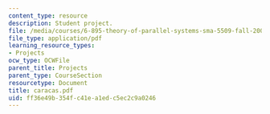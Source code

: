 ```yaml
---
content_type: resource
description: Student project.
file: /media/courses/6-895-theory-of-parallel-systems-sma-5509-fall-2003/ff36e49b354fc41ea1edc5ec2c9a0246_caracas.pdf
file_type: application/pdf
learning_resource_types:
- Projects
ocw_type: OCWFile
parent_title: Projects
parent_type: CourseSection
resourcetype: Document
title: caracas.pdf
uid: ff36e49b-354f-c41e-a1ed-c5ec2c9a0246
---
```

